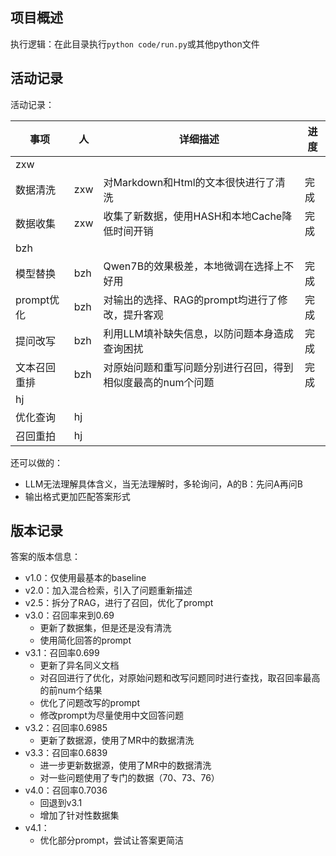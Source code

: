 ## 项目概述

执行逻辑：在此目录执行`python code/run.py`或其他python文件

## 活动记录

活动记录：

| 事项         | 人   | 详细描述                                                    | 进度 |
| ------------ | ---- | ----------------------------------------------------------- | ---- |
| zxw          |      |                                                             |      |
| 数据清洗     | zxw  | 对Markdown和Html的文本很快进行了清洗                        | 完成 |
| 数据收集     | zxw  | 收集了新数据，使用HASH和本地Cache降低时间开销               | 完成 |
| bzh          |      |                                                             |      |
| 模型替换     | bzh  | Qwen7B的效果极差，本地微调在选择上不好用                    | 完成 |
| prompt优化   | bzh  | 对输出的选择、RAG的prompt均进行了修改，提升客观             | 完成 |
| 提问改写     | bzh  | 利用LLM填补缺失信息，以防问题本身造成查询困扰               | 完成 |
| 文本召回重排 | bzh  | 对原始问题和重写问题分别进行召回，得到相似度最高的num个问题 | 完成 |
| hj           |      |                                                             |      |
| 优化查询     | hj   |                                                             |      |
| 召回重拍     | hj   |                                                             |      |

还可以做的：

- LLM无法理解具体含义，当无法理解时，多轮询问，A的B：先问A再问B
- 输出格式更加匹配答案形式

## 版本记录

答案的版本信息：

- v1.0：仅使用最基本的baseline
- v2.0：加入混合检索，引入了问题重新描述
- v2.5：拆分了RAG，进行了召回，优化了prompt
- v3.0：召回率来到0.69
  - 更新了数据集，但是还是没有清洗
  - 使用简化回答的prompt
- v3.1：召回率0.699
  - 更新了异名同义文档
  - 对召回进行了优化，对原始问题和改写问题同时进行查找，取召回率最高的前num个结果
  - 优化了问题改写的prompt
  - 修改prompt为尽量使用中文回答问题
- v3.2：召回率0.6985
  - 更新了数据源，使用了MR中的数据清洗
- v3.3：召回率0.6839
  - 进一步更新数据源，使用了MR中的数据清洗
  - 对一些问题使用了专门的数据（70、73、76）
- v4.0：召回率0.7036
  - 回退到v3.1
  - 增加了针对性数据集
- v4.1：
  - 优化部分prompt，尝试让答案更简洁
